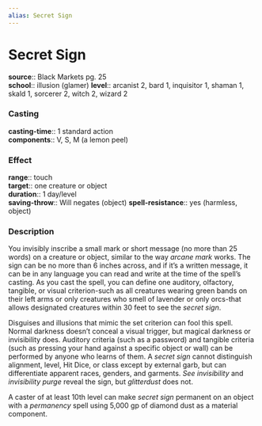 ```yaml
---
alias: Secret Sign
---
```


# Secret Sign 

**source**:: Black Markets pg. 25  
**school**:: illusion (glamer)
**level**:: arcanist 2, bard 1, inquisitor 1, shaman 1, skald 1, sorcerer 2, witch 2, wizard 2

### Casting 

**casting-time**:: 1 standard action  
**components**:: V, S, M (a lemon peel)

### Effect 

**range**:: touch  
**target**:: one creature or object  
**duration**:: 1 day/level  
**saving-throw**:: Will negates (object)
**spell-resistance**:: yes (harmless, object)

### Description 

You invisibly inscribe a small mark or short message (no more than 25 words) on a creature or object, similar to the way *arcane mark* works. The sign can be no more than 6 inches across, and if it’s a written message, it can be in any language you can read and write at the time of the spell’s casting. As you cast the spell, you can define one auditory, olfactory, tangible, or visual criterion-such as all creatures wearing green bands on their left arms or only creatures who smell of lavender or only orcs-that allows designated creatures within 30 feet to see the *secret sign*.  
  
Disguises and illusions that mimic the set criterion can fool this spell. Normal darkness doesn’t conceal a visual trigger, but magical darkness or invisibility does. Auditory criteria (such as a password) and tangible criteria (such as pressing your hand against a specific object or wall) can be performed by anyone who learns of them. A *secret sign* cannot distinguish alignment, level, Hit Dice, or class except by external garb, but can differentiate apparent races, genders, and garments. *See invisibility* and *invisibility purge* reveal the sign, but *glitterdust* does not.  
  
A caster of at least 10th level can make *secret sign* permanent on an object with a *permanency* spell using 5,000 gp of diamond dust as a material component.
